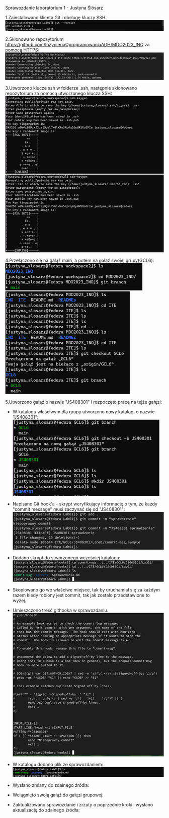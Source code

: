 Sprawozdanie laboratorium 1 - Justyna Ślósarz

1.Zainstalowano klienta Git i obsługę kluczy SSH:
![zdjecie](./screeny/1.png)

2.Sklonowano repozytorium https://github.com/InzynieriaOprogramowaniaAGH/MDO2023_INO za pomocą HTTPS:
![zdjecie](./screeny/2.png)

3.Utworzono klucze ssh w folderze .ssh, następnie sklonowano repozytorium za pomocą utworzonego klucza SSH:
![zdjecie](./screeny/3a.png)
![zdjecie](./screeny/3a.png)


4.Przełączono się na gałąź main, a potem na gałąź swojej grupy(GCL6):
![zdjecie](./screeny/4.png)
![zdjecie](./screeny/4a.png)


5.Utworzono gałąź o nazwie "JS408301" i rozpoczęto pracę na tejże gałęzi:
- W katalogu właściwym dla grupy utworzono nowy katalog, o nazwie "JS408301":
![zdjecie](./screeny/5a.png)

- Napisano Git hook'a - skrypt weryfikujący informację o tym, że każdy "commit message" musi zaczynać się od "JS408301":
![zdjecie](./screeny/6b.png)

- Dodano skrypt do stworzonego wcześniej katalogu:
![zdjecie](./screeny/6c.png)

- Skopiowano go we właściwe miejsce, tak by uruchamiał się za każdym razem kiedy robiony jest commit, tak jak zostało przedstawione to wyżej.
- Umieszczono treść githooka w sprawozdaniu.
![zdjecie](./screeny/6e.png)

- W katalogu dodano plik ze sprawozdaniem:
![zdjecie](./screeny/6f.png)

- Wysłano zmiany do zdalnego źródła:
- Wciągnięto swoją gałąź do gałęzi grupowej:
- Zaktualizowano sprawozdanie i zrzuty o poprzednie kroki i wysłano aktualizację do zdalnego źródła:

